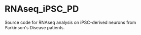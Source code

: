 # RNAseq_iPSC_PD
Source code for RNAseq analysis on iPSC-derived neurons from Parkinson's Disease patients.
